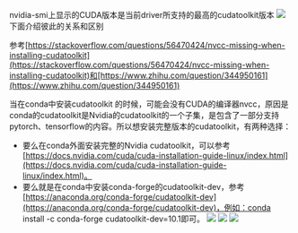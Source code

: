 nvidia-smi上显示的CUDA版本是当前driver所支持的最高的cudatoolkit版本
![](https://zjpimage.oss-cn-qingdao.aliyuncs.com/nvidia-smi%E4%B8%8A%E6%98%BE%E7%A4%BA%E7%9A%84CUDA%E7%89%88%E6%9C%AC.png)
下面介绍彼此的关系和区别

参考[https://stackoverflow.com/questions/56470424/nvcc-missing-when-installing-cudatoolkit](https://stackoverflow.com/questions/56470424/nvcc-missing-when-installing-cudatoolkit)和[https://www.zhihu.com/question/344950161](https://www.zhihu.com/question/344950161)

当在conda中安装cudatoolkit 的时候，可能会没有CUDA的编译器nvcc，原因是conda的cudatoolkit是Nvidia的cudatoolkit的一个子集，是包含了一部分支持pytorch、tensorflow的内容。所以想安装完整版本的cudatoolkit，有两种选择：

-   要么在conda外面安装完整的Nvidia cudatoolkit，可以参考[https://docs.nvidia.com/cuda/cuda-installation-guide-linux/index.html](https://docs.nvidia.com/cuda/cuda-installation-guide-linux/index.html)。
-   要么就是在conda中安装conda-forge的cudatoolkit-dev，参考[https://anaconda.org/conda-forge/cudatoolkit-dev](https://anaconda.org/conda-forge/cudatoolkit-dev)，例如：conda install -c conda-forge cudatoolkit-dev=10.1即可。
![](https://zjpimage.oss-cn-qingdao.aliyuncs.com/%E5%AE%89%E8%A3%85cudatoolkit.png)
![](https://zjpimage.oss-cn-qingdao.aliyuncs.com/NVCC路径.png)
![](https://zjpimage.oss-cn-qingdao.aliyuncs.com/NVCC%E8%B7%AF%E5%BE%84.png)

